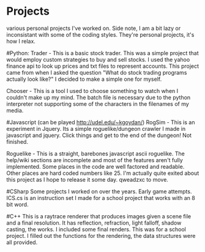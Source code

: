 # Projects
various personal projects I've worked on. Side note, I am a bit lazy or inconsistant with some of the coding styles. They're personal projects, it's how I relax.

#Python:
  Trader - This is a basic stock trader. This was a simple project that would employ custom strategies to buy and sell stocks. I used the yahoo finance api to look up prices and txt files to represent accounts. This project came from when I asked the question "What do stock trading programs actually look like?" I decided to make a simple one for myself.
  
  Chooser - This is a tool I used to choose something to watch when I couldn't make up my mind. The batch file is necessary due to the python interpreter not supporting some of the characters in the filenames of my media.
  
#Javascript 
(can be played http://udel.edu/~kgoydan/)
  RogSim - This is an experiment in Jquery. Its a simple roguelike/dungeon crawler I made in javascript and jquery. Click things and get to the end of the dungeon! Not finished.
  
  Roguelike - This is a straight, barebones javascript ascii roguelike. The help/wiki sections are incomplete and most of the features aren't fully implemented. Some places in the code are well factored and readable. Other places are hard coded numbers like 25. I'm actually quite exited about this project as I hope to release it some day. qweadzxc to move.

#CSharp
  Some projects I worked on over the years. Early game attempts. ICS.cs is an instruction set I made for a school project that works with an 8 bit word.
  
#C++
  This is a raytrace renderer that produces images given a scene file and a final resolution. It has reflection, refraction, light falloff, shadow casting, the works. I included some final renders. This was for a school project. I filled out the functions for the rendering, the data structures were all provided.
